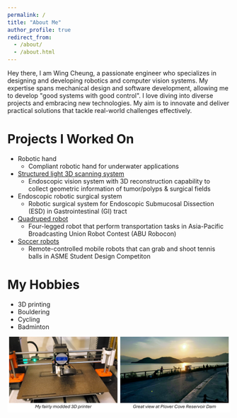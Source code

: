 ```yaml
---
permalink: /
title: "About Me"
author_profile: true
redirect_from: 
  - /about/
  - /about.html
---
```


Hey there, I am Wing Cheung, a passionate engineer who specializes in designing and developing robotics and computer vision systems. My expertise spans mechanical design and software development, allowing me to develop "good systems with good control". I love diving into diverse projects and embracing new technologies. My aim is to innovate and deliver practical solutions that tackle real-world challenges effectively.

Projects I Worked On
======
* Robotic hand
  * Compliant robotic hand for underwater applications
* [Structured light 3D scanning system](/portfolio/2023-structured-light/)
  * Endoscopic vision system with 3D reconstruction capability to collect geometric information of tumor/polyps & surgical fields
* Endoscopic robotic surgical system
  * Robotic surgical system for Endoscopic Submucosal Dissection (ESD) in Gastrointestinal (GI) tract
* [Quadruped robot](/portfolio/2019-quadruped-robot/)
  * Four-legged robot that perform transportation tasks in Asia-Pacific Broadcasting Union Robot Contest (ABU Robocon)
* [Soccer robots](/portfolio/2018-soccer-robots/)
  * Remote-controlled mobile robots that can grab and shoot tennis balls in ASME Student Design Competiton

My Hobbies
======
* 3D printing
* Bouldering
* Cycling
* Badminton

![](/images/hobbies-0.png)